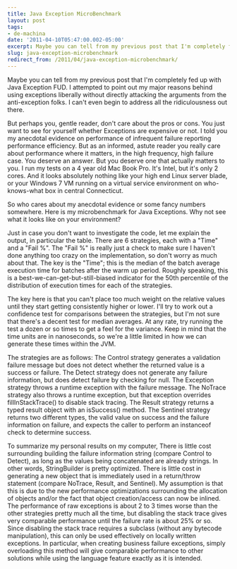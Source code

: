 ```yaml
---
title: Java Exception MicroBenchmark
layout: post
tags:
- de-machina
date: '2011-04-10T05:47:00.002-05:00'
excerpt: Maybe you can tell from my previous post that I'm completely fed up with Java Exception FUD.
slug: java-exception-microbenchmark
redirect_from: /2011/04/java-exception-microbenchmark/
---
```

Maybe you can tell from my previous post that I'm completely fed up with Java Exception FUD. I attempted to point out my major reasons behind using exceptions liberally without directly attacking the arguments from the anti-exception folks. I can't even begin to address all the ridiculousness out there.

But perhaps you, gentle reader, don't care about the pros or cons. You just want to see for yourself whether Exceptions are expensive or not. I told you my anecdotal evidence on performance of infrequent failure reporting performance efficiency. But as an informed, astute reader you really care about performance where it matters, in the high frequency, high failure case. You deserve an answer. But you deserve one that actually matters to you. I run my tests on a 4 year old Mac Book Pro. It's Intel, but it's only 2 cores. And it looks absolutely nothing like your high end Linux server blade, or your Windows 7 VM running on a virtual service environment on who-knows-what box in central Connecticut.

So who cares about my anecdotal evidence or some fancy numbers somewhere. Here is my microbenchmark for Java Exceptions. Why not see what it looks like on your environment?

Just in case you don't want to investigate the code, let me explain the output, in particular the table. There are 6 strategies, each with a "Time" and a "Fail %". The "Fail %" is really just a check to make sure I haven't done anything too crazy on the implementation, so don't worry as much about that. The key is the "Time"; this is the median of the batch average execution time for batches after the warm up period. Roughly speaking, this is a best-we-can-get-but-still-biased indicator for the 50th percentile of the distribution of execution times for each of the strategies.

The key here is that you can't place too much weight on the relative values until they start getting consistently higher or lower. I'll try to work out a confidence test for comparisons between the strategies, but I'm not sure that there's a decent test for median averages. At any rate, try running the test a dozen or so times to get a feel for the variance. Keep in mind that the time units are in nanoseconds, so we're a little limited in how we can generate these times within the JVM.

The strategies are as follows: The Control strategy generates a validation failure message but does not detect whether the returned value is a success or failure. The Detect strategy does not generate any failure information, but does detect failure by checking for null. The Exception strategy throws a runtime exception with the failure message. The NoTrace strategy also throws a runtime exception, but that exception overrides fillInStackTrace() to disable stack tracing. The Result strategy returns a typed result object with an isSuccess() method. The Sentinel strategy returns two different types, the valid value on success and the failure information on failure, and expects the caller to perform an instanceof check to determine success.

To summarize my personal results on my computer, There is little cost surrounding building the failure information string (compare Control to Detect), as long as the values being concatenated are already strings. In other words, StringBuilder is pretty optimized. There is little cost in generating a new object that is immediately used in a return/throw statement (compare NoTrace, Result, and Sentinel). My assumption is that this is due to the new performance optimizations surrounding the allocation of objects and/or the fact that object creation/access can now be inlined. The performance of raw exceptions is about 2 to 3 times worse than the other strategies pretty much all the time, but disabling the stack trace gives very comparable performance until the failure rate is about 25% or so. Since disabling the stack trace requires a subclass (without any bytecode manipulation), this can only be used effectively on locally written exceptions. In particular, when creating business failure exceptions, simply overloading this method will give comparable performance to other solutions while using the language feature exactly as it is intended.